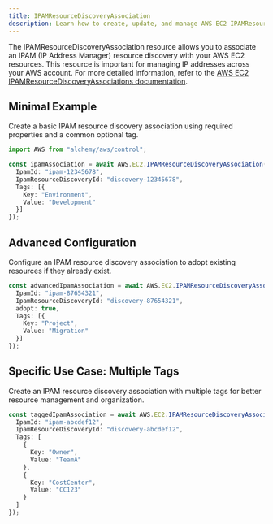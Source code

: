 ```yaml
---
title: IPAMResourceDiscoveryAssociation
description: Learn how to create, update, and manage AWS EC2 IPAMResourceDiscoveryAssociations using Alchemy Cloud Control.
---
```



The IPAMResourceDiscoveryAssociation resource allows you to associate an IPAM (IP Address Manager) resource discovery with your AWS EC2 resources. This resource is important for managing IP addresses across your AWS account. For more detailed information, refer to the [AWS EC2 IPAMResourceDiscoveryAssociations documentation](https://docs.aws.amazon.com/ec2/latest/userguide/).

## Minimal Example

Create a basic IPAM resource discovery association using required properties and a common optional tag.

```ts
import AWS from "alchemy/aws/control";

const ipamAssociation = await AWS.EC2.IPAMResourceDiscoveryAssociation("basicIpamAssociation", {
  IpamId: "ipam-12345678",
  IpamResourceDiscoveryId: "discovery-12345678",
  Tags: [{
    Key: "Environment",
    Value: "Development"
  }]
});
```

## Advanced Configuration

Configure an IPAM resource discovery association to adopt existing resources if they already exist.

```ts
const advancedIpamAssociation = await AWS.EC2.IPAMResourceDiscoveryAssociation("advancedIpamAssociation", {
  IpamId: "ipam-87654321",
  IpamResourceDiscoveryId: "discovery-87654321",
  adopt: true,
  Tags: [{
    Key: "Project",
    Value: "Migration"
  }]
});
```

## Specific Use Case: Multiple Tags

Create an IPAM resource discovery association with multiple tags for better resource management and organization.

```ts
const taggedIpamAssociation = await AWS.EC2.IPAMResourceDiscoveryAssociation("taggedIpamAssociation", {
  IpamId: "ipam-abcdef12",
  IpamResourceDiscoveryId: "discovery-abcdef12",
  Tags: [
    {
      Key: "Owner",
      Value: "TeamA"
    },
    {
      Key: "CostCenter",
      Value: "CC123"
    }
  ]
});
```
